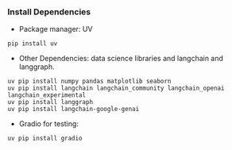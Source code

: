 ### Install Dependencies
* Package manager: UV
```{bash}
pip install uv
```
* Other Dependencies: data science libraries and langchain and langgraph.
```{bash}
uv pip install numpy pandas matplotlib seaborn
uv pip install langchain langchain_community langchain_openai langchain_experimental
uv pip install langgraph 
uv pip install langchain-google-genai
```
* Gradio for testing:
```{bash}
uv pip install gradio
```